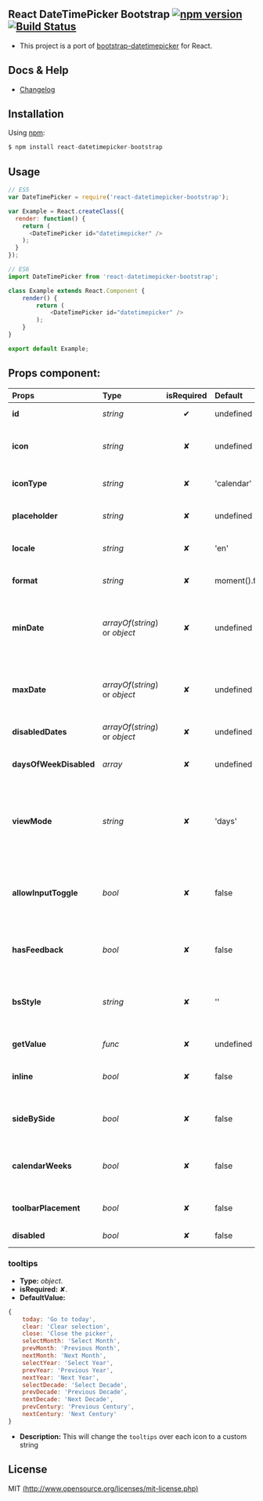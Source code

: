 ## React DateTimePicker Bootstrap [![npm version](https://badge.fury.io/js/react-datetimepicker-bootstrap.svg)](https://badge.fury.io/js/react-datetimepicker-bootstrap) [![Build Status](https://travis-ci.org/iMasterAle/react-datetimepicker-bootstrap.svg)](https://travis-ci.org/iMasterAle/react-datetimepicker-bootstrap)

- This project is a port of  [bootstrap-datetimepicker](https://eonasdan.github.io/bootstrap-datetimepicker/) for React.

## Docs & Help

- [Changelog](/CHANGELOG.md)

## Installation

Using [npm](https://npmjs.com):

```js
$ npm install react-datetimepicker-bootstrap
```

## Usage

```js
// ES5
var DateTimePicker = require('react-datetimepicker-bootstrap');

var Example = React.createClass({
  render: function() {
    return (
      <DateTimePicker id="datetimepicker" />
    );
  }
});

// ES6
import DateTimePicker from 'react-datetimepicker-bootstrap';

class Example extends React.Component {
    render() {
        return (
            <DateTimePicker id="datetimepicker" />
        );
    }
}

export default Example;
```

## Props component:

Props | Type | isRequired | Default | Description
:--- | :-- | :--------: | :----- | :---------
__id__ | _string_ | ✔ | undefined | DateTimePicker Id
__icon__ | _string_ | ✘ | undefined | The position of the icon, accept: 'left' or 'right'
__iconType__ | _string_ | ✘ | 'calendar' | View the bootstrap [iconSet](http://getbootstrap.com/components/#glyphicons)
__placeholder__ | _string_ | ✘ | undefined | The simple placeholder input
__locale__ | _string_ | ✘ | 'en' | Translate the calendar e.g.: 'it', 'en', 'ru', ...
__format__ | _string_ | ✘ | moment().format() | Set the format date view e.g.: 'D/M/YYYY'
__minDate__ | _arrayOf_(_string_) or _object_ | ✘ | undefined | Set the minDate start in the calendar, accept: moment() or new Date()
__maxDate__ | _arrayOf_(_string_) or _object_ | ✘ | undefined | Set the maxDate start in the calendar, accept: moment() or new Date()
__disabledDates__ | _arrayOf_(_string_) or _object_ | ✘ | undefined | Disable the dates
__daysOfWeekDisabled__ | _array_ | ✘ | undefined | Disable a single day in the week, e.g.: [0,6]
__viewMode__ | _string_ | ✘ | 'days' | Set the viewMode of the calendar, accept: 'decades', 'years', 'months'
__allowInputToggle__ | _bool_ | ✘ | false | It'll show the datetimepicker on the textbox focus. If the icon is empty then it's set true
__hasFeedback__ | _bool_ | ✘ | false | It show the typical feedback bootstrap style
__bsStyle__ | _string_ | ✘ | '' | Set the validation color, accept: 'success', 'error', 'warning'
__getValue__ | _func_ | ✘ | undefined | Return the date selected
__inline__ | _bool_ | ✘ | false | View the datetimepicker without the modal view
__sideBySide__ | _bool_ | ✘ | false | View the datetimepicker without the icon date/time
__calendarWeeks__ | _bool_ | ✘ | false | It shows the week of the year to the left of first day of the week
__toolbarPlacement__ | _bool_ | ✘ | false | It changes the placement of the icon toolbar
**disabled** | _bool_ | ✘ | false | It disabled the input field.

### tooltips
- __Type:__ _object_.
- __isRequired:__ ✘.
- __DefaultValue:__
```js
{
    today: 'Go to today',
    clear: 'Clear selection',
    close: 'Close the picker',
    selectMonth: 'Select Month',
    prevMonth: 'Previous Month',
    nextMonth: 'Next Month',
    selectYear: 'Select Year',
    prevYear: 'Previous Year',
    nextYear: 'Next Year',
    selectDecade: 'Select Decade',
    prevDecade: 'Previous Decade',
    nextDecade: 'Next Decade',
    prevCentury: 'Previous Century',
    nextCentury: 'Next Century'
}
```
- __Description:__ This will change the `tooltips` over each icon to a custom string
## License
MIT [(http://www.opensource.org/licenses/mit-license.php)](http://www.opensource.org/licenses/mit-license.php)
